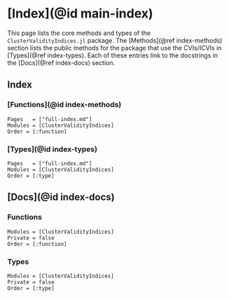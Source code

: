 # [Index](@id main-index)

This page lists the core methods and types of the `ClusterValidityIndices.jl` package.
The [Methods](@ref index-methods) section lists the public methods for the package that use the CVIs/ICVIs in [Types](@ref index-types).
Each of these entries link to the docstrings in the [Docs](@ref index-docs) section.

## Index

### [Functions](@id index-methods)

```@index
Pages   = ["full-index.md"]
Modules = [ClusterValidityIndices]
Order = [:function]
```

### [Types](@id index-types)

```@index
Pages   = ["full-index.md"]
Modules = [ClusterValidityIndices]
Order = [:type]
```

## [Docs](@id index-docs)

### Functions

```@autodocs
Modules = [ClusterValidityIndices]
Private = false
Order = [:function]
```

### Types

```@autodocs
Modules = [ClusterValidityIndices]
Private = false
Order = [:type]
```
